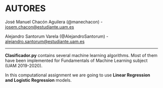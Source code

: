 # AUTORES

José Manuel Chacón Aguilera (@manechacon) - josem.chacon@estudiante.uam.es

Alejandro Santorum Varela (@AlejandroSantorum) - alejandro.santorum@estudiante.uam.es

--------------------------------------

**Clasificador.py** contains several machine learning algorithms.
Most of them have been implemented for Fundamentals of Machine Learning subject (UAM 2019-2020).

In this computational assignment we are going to use **Linear Regression and Logistic Regression** models.
